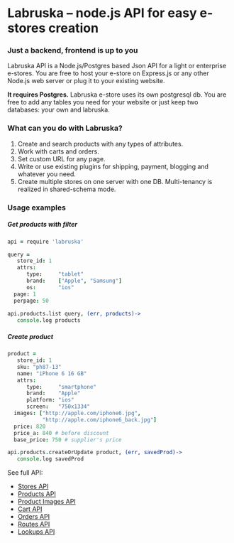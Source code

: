 # Labruska – node.js API for easy e-stores creation

### Just a backend, frontend is up to you

Labruska API is a Node.js/Postgres based Json API for a light or enterprise e-stores. You are free to host your e-store on Express.js or any other Node.js web server or plug it to your existing website.

**It requires Postgres.** Labruska e-store uses its own postgresql db. You are free to add any tables you need for your website or just keep two databases: your own and labruska.

### What can you do with Labruska?

1. Create and search products with any types of attributes.
2. Work with carts and orders.
3. Set custom URL for any page.
4. Write or use existing plugins for shipping, payment, blogging and whatever you need.
5. Create multiple stores on one server with one DB. Multi-tenancy is realized in shared-schema mode.

### Usage examples

##### Get products with filter

```coffee
api = require 'labruska'

query = 
   store_id: 1
   attrs:
      type:     "tablet"
      brand:    ["Apple", "Samsung"]
      os:       "ios"
  page: 1
  perpage: 50
      
api.products.list query, (err, products)->
   console.log products
```

##### Create product

```coffee
product = 
   store_id: 1
   sku: "ph87-13"
   name: "iPhone 6 16 GB"
   attrs:
      type:     "smartphone"
      brand:    "Apple"
      platform: "ios"
      screen:   "750x1334"
  images: ["http://apple.com/iphone6.jpg",
           "http://apple.com/iphone6_back.jpg"]
  price: 820
  price_a: 840 # before discount
  base_price: 750 # supplier's price

api.products.createOrUpdate product, (err, savedProd)->
   console.log savedProd
```


See full API:

- [Stores API](https://github.com/onikonychev/labruska/wiki/Stores-API)
- [Products API](https://github.com/onikonychev/labruska/wiki/Products-API)
- [Product Images API](https://github.com/zalgiris/labruska/wiki/Product-Images-API)
- [Cart API](https://github.com/zalgiris/labruska/wiki/Shopping-Cart-API)
- [Orders API](https://github.com/onikonychev/labruska/wiki/Orders-API)
- [Routes API](https://github.com/onikonychev/labruska/wiki/Routes-API)
- [Lookups API](https://github.com/zalgiris/labruska/wiki/Shopping-Cart-API)
